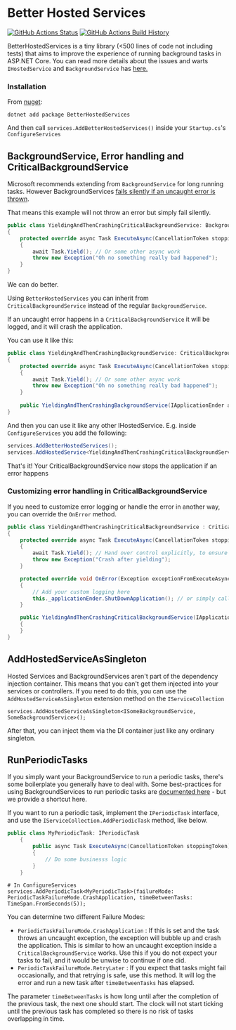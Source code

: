 # Better Hosted Services
[![GitHub Actions Status](https://github.com/geewee/BetterHostedServices/workflows/Build/badge.svg?branch=main)](https://github.com/geewee/BetterHostedServices/actions)
[![GitHub Actions Build History](https://buildstats.info/github/chart/geewee/BetterHostedServices?branch=main&includeBuildsFromPullRequest=false)](https://github.com/geewee/BetterHostedServices/actions)

BetterHostedServices is a tiny library (<500 lines of code not including tests) that aims to improve the experience of running background tasks in ASP.NET Core.
You can read more details about the issues and warts `IHostedService` and `BackgroundService` has [here.](https://www.gustavwengel.dk/difference-and-error-handling-between-hostedservice-and-backgroundservice) 

### Installation
From [nuget](https://www.nuget.org/packages/BetterHostedServices/1.0.0):
```shell
dotnet add package BetterHostedServices
```

And then call `services.AddBetterHostedServices()` inside your `Startup.cs`'s `ConfigureServices`

## BackgroundService, Error handling and CriticalBackgroundService 
Microsoft recommends extending from `BackgroundService` for long running tasks.
However BackgroundServices [fails silently if an uncaught error is thrown](https://www.gustavwengel.dk/difference-and-error-handling-between-hostedservice-and-backgroundservice).

That means this example will not throw an error but simply fail silently.
```csharp
public class YieldingAndThenCrashingCriticalBackgroundService: BackgroundService
{
    protected override async Task ExecuteAsync(CancellationToken stoppingToken)
    {
        await Task.Yield(); // Or some other async work
        throw new Exception("Oh no something really bad happened");
    }
}
```
We can do better.

Using `BetterHostedServices` you can inherit from `CriticalBackgroundService` instead of the regular `BackgroundService`.

If an uncaught error happens in a `CriticalBackgroundService` it will be logged, and it will crash the application.

You can use it like this:

```csharp
public class YieldingAndThenCrashingBackgroundService: CriticalBackgroundService
{
    protected override async Task ExecuteAsync(CancellationToken stoppingToken)
    {
        await Task.Yield(); // Or some other async work
        throw new Exception("Oh no something really bad happened");
    }
    
    public YieldingAndThenCrashingBackgroundService(IApplicationEnder applicationEnder, ILogger<YieldingAndThenCrashingBackgroundService> logger) : base(applicationEnder, logger) { }
}
```
And then you can use it like any other IHostedService. E.g. inside `ConfigureServices` you add the following:
```csharp
services.AddBetterHostedServices();
services.AddHostedService<YieldingAndThenCrashingCriticalBackgroundService>();
```

That's it! Your CriticalBackgroundService now stops the application if an error happens


### Customizing error handling in CriticalBackgroundService

If you need to customize error logging or handle the error in another way, you can override the `OnError` method.

```csharp
public class YieldingAndThenCrashingCriticalBackgroundService : CriticalBackgroundService
{
    protected override async Task ExecuteAsync(CancellationToken stoppingToken)
    {
        await Task.Yield(); // Hand over control explicitly, to ensure this behaviour also works
        throw new Exception("Crash after yielding");
    }

    protected override void OnError(Exception exceptionFromExecuteAsync)
    {
        // Add your custom logging here
        this._applicationEnder.ShutDownApplication(); // or simply call base.OnError
    }

    public YieldingAndThenCrashingCriticalBackgroundService(IApplicationEnder applicationEnder, ILogger<YieldingAndThenCrashingCriticalBackgroundService> logger) : base(applicationEnder, logger)
    {
    }
}
```

## AddHostedServiceAsSingleton
Hosted Services and BackgroundServices aren't part of the dependency injection container. This means that you can't get them injected into your services or controllers. If you need to do this, you can use the `AddHostedServiceAsSingleton` extension method on the `IServiceCollection`

```
services.AddHostedServiceAsSingleton<ISomeBackgroundService, SomeBackgroundService>();
```
After that, you can inject them via the DI container just like any ordinary singleton.

## RunPeriodicTasks
If you simply want your BackgroundService to run a periodic tasks, there's some boilerplate you generally have to deal with.
Some best-practices for using BackgroundServices to run periodic tasks are [documented here](https://www.gustavwengel.dk/testing-and-scope-management-aspnetcore-backgroundservices) - but we provide a shortcut here. 

If you want to run a periodic task, implement the `IPeriodicTask` interface, and use the `IServiceCollection.AddPeriodicTask` method, like below.

```csharp
public class MyPeriodicTask: IPeriodicTask
    {
        public async Task ExecuteAsync(CancellationToken stoppingToken)
        {
            // Do some businesss logic
        }
    }
```

```charp
# In ConfigureServices
services.AddPeriodicTask<MyPeriodicTask>(failureMode: PeriodicTaskFailureMode.CrashApplication, timeBetweenTasks: TimeSpan.FromSeconds(5));
```
You can determine two different Failure Modes:
- `PeriodicTaskFailureMode.CrashApplication` : If this is set and the task throws an uncaught exception, the exception will bubble up and crash the application. This is similar to how an uncaught exception inside a `CriticalBackgroundService` works. Use this if you do not expect your tasks to fail, and it would be unwise to continue if one did.
- `PeriodicTaskFailureMode.RetryLater` : If you expect that tasks might fail occasionally, and that retrying is safe, use this method. It will log the error and run a new task after `timeBetweenTasks` has elapsed.

The parameter `timeBetweenTasks` is how long until after the completion of the previous task, the next one should start. The clock will not start ticking until the previous task has completed so there is no risk of tasks overlapping in time.

